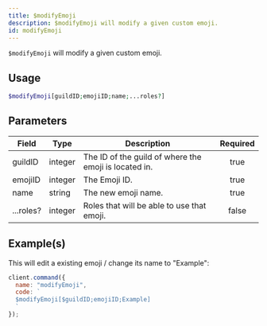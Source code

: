 ```yaml
---
title: $modifyEmoji
description: $modifyEmoji will modify a given custom emoji.
id: modifyEmoji
---
```


`$modifyEmoji` will modify a given custom emoji.

## Usage

```php
$modifyEmoji[guildID;emojiID;name;...roles?]
```

## Parameters

| Field     | Type    | Description                                           | Required |
| --------- | ------- | ----------------------------------------------------- | :------: |
| guildID   | integer | The ID of the guild of where the emoji is located in. |   true   |
| emojiID   | integer | The Emoji ID.                                         |   true   |
| name      | string  | The new emoji name.                                   |   true   |
| ...roles? | integer | Roles that will be able to use that emoji.            |  false   |

## Example(s)

This will edit a existing emoji / change its name to "Example":

```javascript
client.command({
  name: "modifyEmoji",
  code: `
  $modifyEmoji[$guildID;emojiID;Example]
  `
});
```
